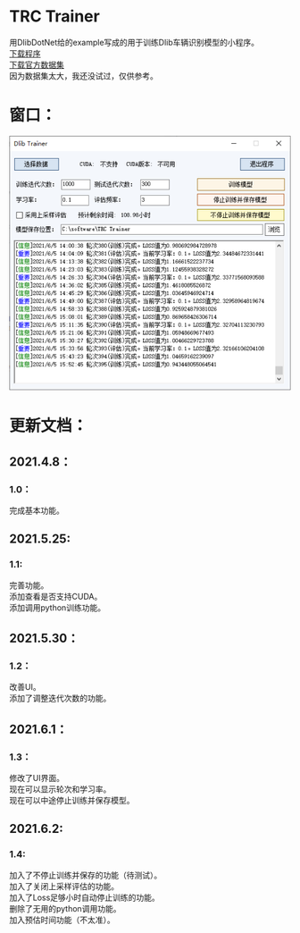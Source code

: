 # TRC Trainer
 用DlibDotNet给的example写成的用于训练Dlib车辆识别模型的小程序。   
[下载程序](https://github.com/Firemountaincold/TRC-Trainer/blob/main/TRC%20Trainer.rar)   
[下载官方数据集](http://dlib.net/files/data/dlib_rear_end_vehicles_v1.tar)  
因为数据集太大，我还没试过，仅供参考。
# 窗口：
![image](https://github.com/Firemountaincold/TRC-Trainer/blob/main/Image.png)
# 更新文档：
## 2021.4.8：
### 1.0：
完成基本功能。  
## 2021.5.25:
### 1.1:
完善功能。   
添加查看是否支持CUDA。   
添加调用python训练功能。
## 2021.5.30：
### 1.2：
改善UI。   
添加了调整迭代次数的功能。
## 2021.6.1：
### 1.3：
修改了UI界面。  
现在可以显示轮次和学习率。  
现在可以中途停止训练并保存模型。  
## 2021.6.2:
### 1.4:
加入了不停止训练并保存的功能（待测试）。  
加入了关闭上采样评估的功能。  
加入了Loss足够小时自动停止训练的功能。  
删除了无用的python调用功能。  
加入预估时间功能（不太准）。  


